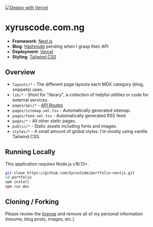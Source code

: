 [![Deploy with Vercel](https://vercel.com/button)](https://vercel.com/new/clone?repository-url=https%3A%2F%2Fgithub.com%xyruscode%2Fnextjs-portfolio)

# xyruscode.com.ng

- **Framework**: [Next.js](https://nextjs.org/)
- **Blog**: [Hashnode](https://hasnode.com) pending when I grasp their API
- **Deployment**: [Vercel](https://vercel.com)
- **Styling**: [Tailwind CSS](https://tailwindcss.com/)

## Overview

- `layouts/*` - The different page layouts each MDX category (blog, snippets) uses.
- `lib/*` - Short for "library", a collection of helpful utilities or code for external services.
- `pages/api/*` - [API Routes](https://nextjs.org/docs/api-routes/introduction) 
- `pages/sitemap.xml.tsx` - Automatically generated sitemap.
- `pages/feed.xml.tsx` - Automatically generated RSS feed.
- `pages/*` - All other static pages.
- `public/*` - Static assets including fonts and images.
- `styles/*` - A small amount of global styles. I'm mostly using vanilla Tailwind CSS.

## Running Locally

This application requires Node.js v16.13+.

```bash
git clone https://github.com/XyrusCode/portfolio-nextjs.git
cd portfolio
npm install
npm run dev
```

## Cloning / Forking

Please review the [license](https://github.com/XyrusCode/nextjs-portfolio/blob/main/LICENSE.txt) and remove all of my personal information (resume, blog posts, images, etc.).
